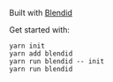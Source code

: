 Built with [Blendid](https://github.com/vigetlabs/blendid)

Get started with:
```
yarn init
yarn add blendid
yarn run blendid -- init
yarn run blendid

```
